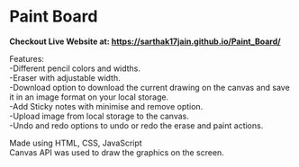 # Paint Board
**Checkout Live Website at: https://sarthak17jain.github.io/Paint_Board/**

Features:<br>
-Different pencil colors and widths. <br>
-Eraser with adjustable width.<br>
-Download option to download the current drawing on the canvas and save it in an image format on your local storage.<br>
-Add Sticky notes with minimise and remove option.<br>
-Upload image from local storage to the canvas.<br>
-Undo and redo options to undo or redo the erase and paint actions.<br>

Made using HTML, CSS, JavaScript<br>
Canvas API was used to draw the graphics on the screen.

